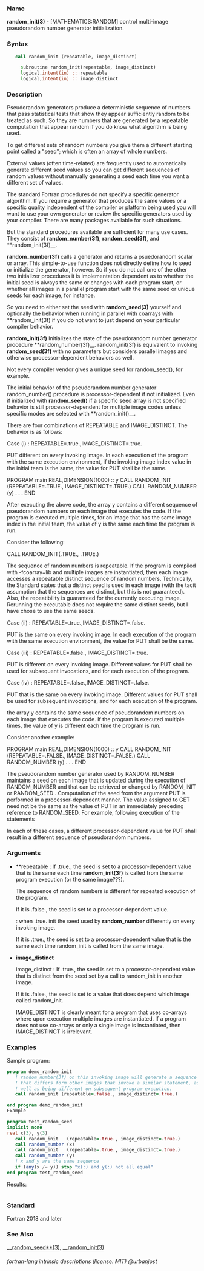 ### **Name**

**random\_init(3)** - \[MATHEMATICS:RANDOM\] control multi-image
pseudorandom number generator initialization.

### **Syntax**
```fortran
   call random_init (repeatable, image_distinct)

     subroutine random_init(repeatable, image_distinct)
     logical,intent(in) :: repeatable
     logical,intent(in) :: image_distinct
```
### **Description**

Pseudorandom generators produce a deterministic sequence of numbers
that pass statistical tests that show they appear sufficiently random
to be treated as such. So they are numbers that are generated by a
repeatable computation that appear random if you do know what algorithm
is being used.

To get different sets of random numbers you give them a different starting
point called a "seed"; which is often an array of whole numbers.

External values (often time-related) are frequently used to automatically
generate different seed values so you can get different sequences of
random values without manually generating a seed each time you want a
different set of values.

The standard Fortran procedures do not specify a specific generator
algorithm. If you require a generator that produces the same values or a
specific quality independent of the compiler or platform being used you
will want to use your own generator or review the specific generators used
by your compiler.  There are many packages available for such situations.

But the standard procedures available are sufficient for many use
cases. They consist of **random\_number(3f)**, **random\_seed(3f)**,
and **random\_init(3f)__.

**random\_number(3f)** calls a generator and returns a psuedorandom scalar
or array. This simple-to-use function does not directly define how to
seed or initialize the generator, however. So if you do not call one
of the other two initializer procedures it is implementation dependent
as to whether the initial seed is always the same or changes with each
program start, or whether all images in a parallel program start with
the same seed or unique seeds for each image, for instance.

So you need to either set the seed with **random\_seed(3)** yourself
and optionally the behavior when running in parallel with coarrays with
**random\_init(3f) if you do not want to just depend on your particular
compiler behavior.

**random\_init(3f)**
Initializes the state of the pseudorandom number generator procedure
**random\_number(3f)__.  random\_init(3f) is equivalent to invoking
**random\_seed(3f)** with no parameters but considers parallel images and
otherwise processor-dependent behaviors as well.

Not every compiler vendor gives a unique seed for random\_seed(),
for example.

The initial behavior of the pseudorandom number generator random\_number()
procedure is processor-dependent if not initialized. Even if initialized
with **random\_seed()**  if a specific seed array is not specified
behavior is still processor-dependent for multiple image codes unless
specific modes are selected with **random\_init()__.

There are four combinations of REPEATABLE and IMAGE_DISTINCT. The behavior
is as follows:

   Case (i) : REPEATABLE=.true.,IMAGE\_DISTINCT=.true.

   PUT different on every invoking image.  In each execution of the
   program with the same execution environment, if the invoking image
   index value in the initial team is the same, the value for PUT shall
   be the same.

   PROGRAM main
   REAL,DIMENSION(1000) :: y
   CALL RANDOM_INIT (REPEATABLE=.TRUE., IMAGE_DISTINCT=.TRUE.)
   CALL RANDOM_NUMBER (y)
   . . .
   END

   After executing the above code, the array y contains a different sequence
   of pseudorandom numbers on each image that executes the code. If the
   program is executed multiple times, for an image that has the same
   image index in the initial team, the value of y is the same each time
   the program is run.

   Consider the following:

   CALL RANDOM_INIT(.TRUE., .TRUE.)

   The sequence of random numbers is repeatable. If the program is
   compiled with -fcoarray=lib and multiple images are instantiated,
   then each image accesses a repeatable distinct sequence of random
   numbers. Technically, the Standard states that a distinct seed is
   used in each image (with the tacit assumption that the sequences
   are distinct, but this is not guaranteed). Also, the repeatibility
   is guaranteed for the currently executing image. Rerunning the
   executable does not require the same distinct seeds, but I have
   chose to use the same seeds.

   Case (ii) :  REPEATABLE=.true.,IMAGE\_DISTINCT=.false.

   PUT is the same on every invoking image.
   In each execution of the program with the same execution
   environment, the value for PUT shall be the same.

   Case (iii) : REPEATABLE=.false., IMAGE\_DISTINCT=.true.

   PUT is different on every invoking image.
   Different values for PUT shall be used for subsequent
   invocations, and for each execution of the program.

   Case (iv) : REPEATABLE=.false.,IMAGE\_DISTINCT=.false.

   PUT that is the same on every invoking image.
   Different values for PUT shall be used for subsequent
   invocations, and for each execution of the program.

   the array y contains the same sequence
   of pseudorandom numbers on each image that executes the code. If the
   program is executed multiple times, the value of y is different each
   time the program is run.

   Consider another example:

   PROGRAM main
   REAL,DIMENSION(1000) :: y
   CALL RANDOM_INIT (REPEATABLE=.FALSE., IMAGE_DISTINCT=.FALSE.)
   CALL RANDOM_NUMBER (y)
   . . .
   END

   The pseudorandom number generator used by RANDOM_NUMBER maintains
   a seed on each image that is updated during the execution of
   RANDOM_NUMBER and that can be retrieved or changed by RANDOM_INIT
   or RANDOM_SEED . Computation of the seed from the argument PUT
   is performed in a processor-dependent manner. The value assigned
   to GET need not be the same as the value of PUT in an immediately
   preceding reference to RANDOM_SEED. For example, following execution
   of the statements

In each of these cases, a different processor-dependent value for PUT
shall result in a different sequence of pseudorandom numbers.

### **Arguments**

  - **repeatable
    : If .true., the seed is set to a processor-dependent value
    that is the same each time **random_init(3f)** is called from the
    same program execution (or the same image???).

    The sequence of random numbers is different for repeated execution
    of the program.

    If it is .false., the seed is set to a processor-dependent value.

    : when .true. init the seed used by **random\_number**
                  differently on every invoking image.

     If it is .true., the seed is set to a processor-dependent
    value that is the same each time random_init is called from the same
    image.

  - **image\_distinct**

    image_distinct
    : If .true., the seed is set to a processor-dependent
    value that is distinct from the seed set by a call to random_init
    in another image.

    If it is .false., the seed is set to a value that does
    depend which image called random_init.

    IMAGE_DISTINCT is clearly meant for a program that uses co-arrays
    where upon execution multiple images are instantiated. If a program
    does not use co-arrays or only a single image is instantiated,
    then IMAGE_DISTINCT is irrelevant.

### **Examples**

Sample program:

```fortran
program demo_random_init
   ! random_number(3f) on this invoking image will generate a sequence
   ! that differs form other images that invoke a similar statement, as
   ! well as being different on subsequent program execution.
   call random_init (repeatable=.false., image_distinct=.true.)

end program demo_random_init
Example

program test_random_seed
implicit none
real x(3), y(3)
   call random_init   (repeatable=.true., image_distinct=.true.)
   call random_number (x)
   call random_init   (repeatable=.true., image_distinct=.true.)
   call random_number (y)
   ! x and y are the same sequence
   if (any(x /= y)) stop "x(:) and y(:) not all equal"
end program test_random_seed
```
  Results:
```text
```
### **Standard**

Fortran 2018 and later

### **See Also**

[__random\_seed**(3)](RANDOM_SEED),
[__random\_init(3)](RANDOM_SEED)

###### fortran-lang intrinsic descriptions (license: MIT) @urbanjost
